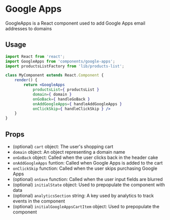 Google Apps
===========


GoogleApps is a React component used to add Google Apps email addresses to domains

## Usage

```jsx
import React from 'react';
import GoogleApps from 'components/google-apps';
import productsListFactory from 'lib/products-list';

class MyComponent extends React.Component {
	render() {
		return <GoogleApps
			productsList={ productsList }
			domain={ domain }
			onGoBack={ handleGoBack }
			onAddGoogleApps={ handleAddGoogleApps }
			onClickSkip={ handleClickSkip } />
	}
}
```

## Props

* (optional) `cart` object: The user's shopping cart
* `domain` object: An object representing a domain name
* `onGoBack` object: Called when the user clicks back in the header cake
* `onAddGoogleApps` funtion: Called when Google Apps is added to the cart
* `onClickSkip` function: Called when the user skips purchasing Google Apps
* (optional) `onSave` function: Called when the user input fields are blurred
* (optional) `initialState` object: Used to prepopulate the component with data
* (optional) `analyticsSection` string: A key used by analytics to track events in the component
* (optional) `initialGoogleAppsCartItem` object: Used to prepopulate the component
